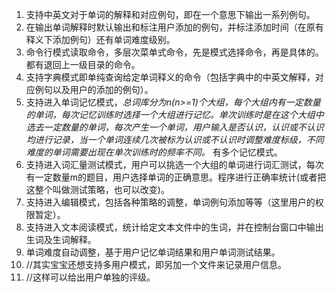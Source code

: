 1. 支持中英文对于单词的解释和对应例句，即在一个意思下输出一系列例句。
2. 在输出单词解释时默认输出和标注用户添加的例句，并标注添加时间（在原有释义下添加例句）还有单词难度级别。
3. 命令行模式读取命令，多层次菜单式命令，先是模式选择命令，再是具体的。都有退回上一级目录的命令。
4. 支持字典模式即单纯查询给定单词释义的命令（包括字典中的中英文解释，对应例句以及用户的添加的例句）。
5. 支持进入单词记忆模式，*总词库分为n(n>=1)个大组，每个大组内有一定数量的单词，每次记忆训练时选择一个大组进行记忆。单次训练时是在这个大组中选去一定数量的单词，每次产生一个单词，用户输入是否认识，认识或不认识均进行记录，当一个单词连续几次被标为认识或不认识时调整难度标级，不同难度的单词需要出现在单次训练时的频率不同。* 有多个记忆模式。
6. 支持进入词汇量测试模式，用户可以挑选一个大组的单词进行词汇测试，每次有一定数量m的题目，用户选择单词的正确意思。程序进行正确率统计(或者把这整个叫做测试策略，也可以改变)。
7. 支持进入编辑模式，包括各种策略的调整，单词例句添加等等（这里用户的权限暂定）。
8. 支持进入文本阅读模式，统计给定文本文件中的生词，并在控制台窗口中输出生词及生词解释。
9. 单词难度自动调整，基于用户记忆单词结果和用户单词测试结果。
10. //其实宝宝还想支持多用户模式，即另加一个文件来记录用户信息。
11. //这样可以给出用户单独的评级。
